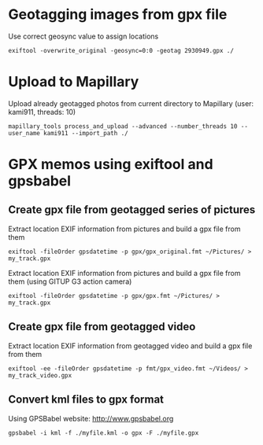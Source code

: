 # Geotagging images from gpx file

Use correct geosync value to assign locations

    exiftool -overwrite_original -geosync=0:0 -geotag 2930949.gpx ./

# Upload to Mapillary

Upload already geotagged photos from current directory to Mapillary (user: kami911, threads: 10)

    mapillary_tools process_and_upload --advanced --number_threads 10 --user_name kami911 --import_path ./

# GPX memos using exiftool and gpsbabel

## Create gpx file from geotagged series of pictures

Extract location EXIF information from pictures and build a gpx file from them

    exiftool -fileOrder gpsdatetime -p gpx/gpx_original.fmt ~/Pictures/ > my_track.gpx

Extract location EXIF information from pictures and build a gpx file from them (using GITUP G3 action camera)

    exiftool -fileOrder gpsdatetime -p gpx/gpx.fmt ~/Pictures/ > my_track.gpx

## Create gpx file from geotagged video

Extract location EXIF information from geotagged video and build a gpx file from them

    exiftool -ee -fileOrder gpsdatetime -p fmt/gpx_video.fmt ~/Videos/ > my_track_video.gpx

## Convert kml files to gpx format

Using GPSBabel website: http://www.gpsbabel.org

    gpsbabel -i kml -f ./myfile.kml -o gpx -F ./myfile.gpx
